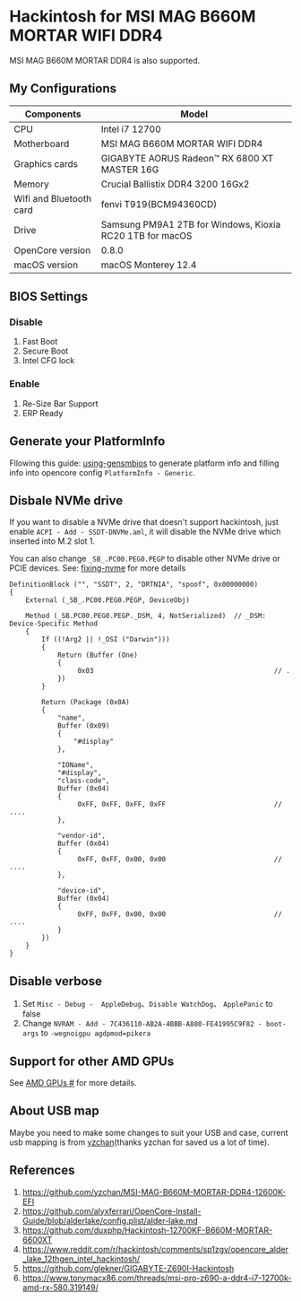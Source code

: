 # Hackintosh for MSI MAG B660M MORTAR WIFI DDR4
MSI MAG B660M MORTAR DDR4 is also supported.

## My Configurations
| Components | Model |
| --- | --- |
| CPU | Intel i7 12700|
| Motherboard | MSI MAG B660M MORTAR WIFI DDR4 |
| Graphics cards | GIGABYTE AORUS Radeon™ RX 6800 XT MASTER 16G |
| Memory | Crucial Ballistix DDR4 3200 16Gx2 |
| Wifi and Bluetooth card | fenvi T919(BCM94360CD) |
| Drive | Samsung PM9A1 2TB for Windows, Kioxia RC20 1TB for macOS |
| OpenCore version | 0.8.0 |
| macOS version | macOS Monterey 12.4 |

## BIOS Settings
### Disable
1. Fast Boot
2. Secure Boot
4. Intel CFG lock

### Enable
1. Re-Size Bar Support
2. ERP Ready

## Generate your PlatformInfo
Fllowing this guide: [using-gensmbios](https://dortania.github.io/OpenCore-Post-Install/universal/iservices.html#using-gensmbios) to generate platform info and filling info into opencore config `PlatformInfo - Generic`.

## Disbale NVMe drive
If you want to disable a NVMe drive that doesn't support hackintosh, just enable `ACPI - Add - SSDT-DNVMe.aml`, it will disable the NVMe drive which inserted into M.2 slot 1. 

You can also change `_SB_.PC00.PEG0.PEGP` to disable other NVMe drive or PCIE devices. See: [fixing-nvme](https://dortania.github.io/OpenCore-Post-Install/universal/sleep.html#fixing-nvme) for more details

```
DefinitionBlock ("", "SSDT", 2, "DRTNIA", "spoof", 0x00000000)
{
    External (_SB_.PC00.PEG0.PEGP, DeviceObj)

    Method (_SB.PC00.PEG0.PEGP._DSM, 4, NotSerialized)  // _DSM: Device-Specific Method
    {
        If ((!Arg2 || !_OSI ("Darwin")))
        {
            Return (Buffer (One)
            {
                 0x03                                             // .
            })
        }

        Return (Package (0x0A)
        {
            "name", 
            Buffer (0x09)
            {
                "#display"
            }, 

            "IOName", 
            "#display", 
            "class-code", 
            Buffer (0x04)
            {
                 0xFF, 0xFF, 0xFF, 0xFF                           // ....
            }, 

            "vendor-id", 
            Buffer (0x04)
            {
                 0xFF, 0xFF, 0x00, 0x00                           // ....
            }, 

            "device-id", 
            Buffer (0x04)
            {
                 0xFF, 0xFF, 0x00, 0x00                           // ....
            }
        })
    }
}
```

## Disable verbose 
1. Set `Misc - Debug -  AppleDebug`、`Disable WatchDog`、 `ApplePanic` to false
2. Change `NVRAM - Add - 7C436110-AB2A-4BBB-A880-FE41995C9F82 - boot-args` to `-wegnoigpu agdpmod=pikera`

## Support for other AMD GPUs
See [AMD GPUs
#](https://dortania.github.io/GPU-Buyers-Guide/modern-gpus/amd-gpu.html#amd-gpus) for more details.

## About USB map
Maybe you need to make some changes to suit your USB and case, current usb mapping is from [yzchan](https://github.com/yzchan/MSI-MAG-B660M-MORTAR-DDR4-12600K-EFI/blob/master/USB%E5%AE%9A%E5%88%B6.md)(thanks yzchan for saved us a lot of time).

## References
1. https://github.com/yzchan/MSI-MAG-B660M-MORTAR-DDR4-12600K-EFI
2. https://github.com/alyxferrari/OpenCore-Install-Guide/blob/alderlake/config.plist/alder-lake.md
3. https://github.com/duxphp/Hackintosh-12700KF-B660M-MORTAR-6600XT
4. https://www.reddit.com/r/hackintosh/comments/sp1zgv/opencore_alder_lake_12thgen_intel_hackintosh/
5. https://github.com/glekner/GIGABYTE-Z690I-Hackintosh
6. https://www.tonymacx86.com/threads/msi-pro-z690-a-ddr4-i7-12700k-amd-rx-580.319149/
